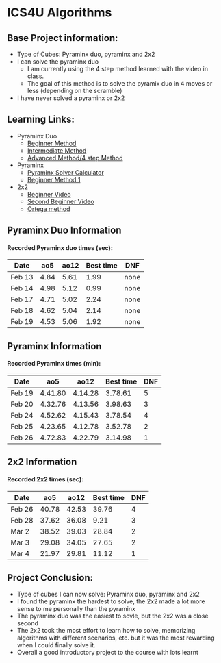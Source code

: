 # ICS4U Algorithms
<body>
  
  ## Base Project information:
   * Type of Cubes: Pyraminx duo, pyraminx and 2x2
   * I can solve the pyraminx duo
      * I am currently using the 4 step method learned with the video in class. 
      * The goal of this method is to solve the pyramix duo in 4 moves or less (depending on the scramble)
   * I have never solved a pyraminx or 2x2
   
  ## Learning Links:
   * Pyraminx Duo
     * [Beginner Method](https://www.youtube.com/watch?v=xB9OFNyi-Uk&feature=emb_title)
     * [Intermediate Method](https://www.youtube.com/watch?v=xRBGC4Bxv1w&feature=emb_title)
     * [Advanced Method/4 step Method](https://www.youtube.com/watch?v=P-Zt7GEyYuE&feature=emb_title)
   * Pyraminx
     * [Pyraminx Solver Calculator](https://rubiks-cube-solver.com/pyraminx/)
     * [Beginner Method 1](https://www.youtube.com/watch?v=YSvbXmU4aHM)
   * 2x2
     * [Beginner Video](https://www.youtube.com/watch?v=rJlh5p2wAKA)
     * [Second Beginner Video](https://www.youtube.com/watch?v=bCn8TajrPqc)
     * [Ortega method](https://www.youtube.com/watch?v=hu54JZOjEQA)
     
  ## Pyraminx Duo Information

  #### Recorded Pyraminx duo times (sec):
  | Date | ao5 | ao12 | Best time | DNF |
  |----- | --- | ---- | --------- | --- |
  Feb 13 | 4.84 | 5.61 | 1.99 | none |
  Feb 14 | 4.98 | 5.12 | 0.99 | none |
  Feb 17 | 4.71 | 5.02 | 2.24 | none |
  Feb 18 | 4.62 | 5.04 | 2.14 | none |
  Feb 19 | 4.53 | 5.06 | 1.92 | none |
  
  ## Pyraminx Information

  #### Recorded Pyraminx times (min):
  | Date | ao5 | ao12 | Best time | DNF |
  |----- | --- | ---- | --------- | --- |
  Feb 19 | 4.41.80 | 4.14.28| 3.78.61| 5 |
  Feb 20 | 4.32.76 | 4.13.56 | 3.98.63 | 3 |
  Feb 24 | 4.52.62 | 4.15.43 | 3.78.54 | 4 |
  Feb 25 | 4.23.65 | 4.12.78 | 3.52.78 | 2 |
  Feb 26 | 4.72.83 | 4.22.79 | 3.14.98 | 1 |
 
  ## 2x2 Information

  #### Recorded 2x2 times (sec):
  | Date | ao5 | ao12 | Best time | DNF |
  |----- | --- | ---- | --------- | --- |
  Feb 26 | 40.78 | 42.53 | 39.76 | 4 |
  Feb 28 | 37.62 | 36.08 | 9.21 | 3 |
  Mar 2 | 38.52 | 39.03 | 28.84 | 2 |
  Mar 3 | 29.08 | 34.05 | 27.65 | 2 |
  Mar 4 | 21.97 | 29.81 | 11.12 | 1 |
  
  ## Project Conclusion:
   * Type of cubes I can now solve: Pyraminx duo, pyraminx and 2x2
   * I found the pyraminx the hardest to solve, the 2x2 made a lot more sense to me personally than the pyraminx
   * The pyraminx duo was the easiest to sovle, but the 2x2 was a close second
   * The 2x2 took the most effort to learn how to solve, memorizing algorithms with different scenarios, etc. but it was the most rewarding when I could finally solve it.
   * Overall a good introductory project to the course with lots learnt
  
</body>
